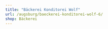 ```yaml
---
title: "Bäckerei Konditorei Wolf"
url: /augsburg/baeckerei-konditorei-wolf-6/
shop: Bäckerei
---
```

